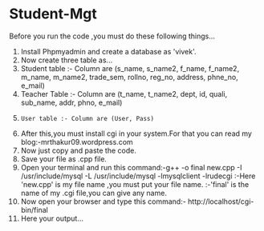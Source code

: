 Student-Mgt
===========
Before you run the code ,you must do these following things...
1. Install Phpmyadmin and create a database as 'vivek'.
2. Now create three table as...
1.    Student table :-  Column are   (s_name, s_name2, f_name, f_name2, m_name,      m_name2, trade_sem, rollno, reg_no, address, phne_no, e_mail)
2.    Teacher Table :- Column are  (t_name, t_name2, dept, id, quali, sub_name, addr, phno, e_mail)
3.     User table :- Column are (User, Pass)
3. After this,you must install cgi in your system.For that you can read my blog:-mrthakur09.wordpress.com
4. Now just copy and paste the code.
5. Save  your file as .cpp file.
6. Open your terminal and run this command:-g++ -o final new.cpp -I /usr/include/mysql -L /usr/include/mysql -lmysqlclient -lrudecgi
               :-Here 'new.cpp' is my file name ,you must put your file name.
               :-'final' is the name of my .cgi file,you can give any name.
6. Now open your browser and type this command:-   http://localhost/cgi-bin/final
7. Here your output...
